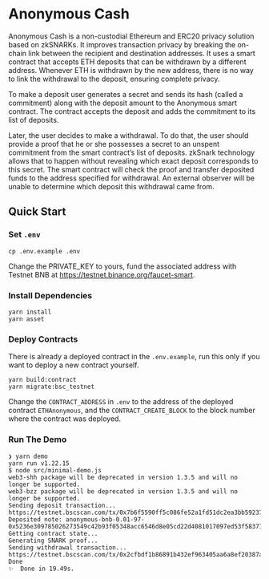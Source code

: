 # Anonymous Cash

Anonymous Cash is a non-custodial Ethereum and ERC20 privacy solution based on zkSNARKs. It improves transaction privacy by breaking the on-chain link between the recipient and destination addresses. It uses a smart contract that accepts ETH deposits that can be withdrawn by a different address. Whenever ETH is withdrawn by the new address, there is no way to link the withdrawal to the deposit, ensuring complete privacy.

To make a deposit user generates a secret and sends its hash (called a commitment) along with the deposit amount to the Anonymous smart contract. The contract accepts the deposit and adds the commitment to its list of deposits.

Later, the user decides to make a withdrawal. To do that, the user should provide a proof that he or she possesses a secret to an unspent commitment from the smart contract’s list of deposits. zkSnark technology allows that to happen without revealing which exact deposit corresponds to this secret. The smart contract will check the proof and transfer deposited funds to the address specified for withdrawal. An external observer will be unable to determine which deposit this withdrawal came from.

## Quick Start

### Set `.env`

```
cp .env.example .env
```

Change the PRIVATE_KEY to yours, fund the associated address with Testnet BNB at
<https://testnet.binance.org/faucet-smart>.

### Install Dependencies

```
yarn install
yarn asset
```

### Deploy Contracts

There is already a deployed contract in the `.env.example`, run this only if you want to deploy a new contract yourself.

```
yarn build:contract
yarn migrate:bsc_testnet
```

Change the `CONTRACT_ADDRESS` in `.env` to the address of the deployed contract `ETHAnonymous`,
and the `CONTRACT_CREATE_BLOCK` to the block number where the contract was deployed.

### Run The Demo

```
❯ yarn demo
yarn run v1.22.15
$ node src/minimal-demo.js
web3-shh package will be deprecated in version 1.3.5 and will no longer be supported.
web3-bzz package will be deprecated in version 1.3.5 and will no longer be supported.
Sending deposit transaction...
https://testnet.bscscan.com/tx/0x7b6f5590ff5c086fe52a1fd51dc2ea3bb59237855055eecc431054de1c6ffb58
Deposited note: anonymous-bnb-0.01-97-0x5236e309785026273549c42b93f05348acc6546d8e05cd22d4081017097ed53f58371871ccae4205daa159a770eeeb71a24c17efa5eb6cc59833eb6476bc
Getting contract state...
Generating SNARK proof...
Sending withdrawal transaction...
https://testnet.bscscan.com/tx/0x2cfbdf1b86891b432ef963405aa6a8ef20387ac062bbc02f6225c6eeb8deff55
Done
✨  Done in 19.49s.
```

